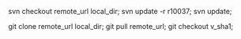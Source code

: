 svn checkout remote_url local_dir;
svn update -r r10037;
svn update;

git clone remote_url local_dir;
git pull  remote_url;
git checkout v_sha1;
